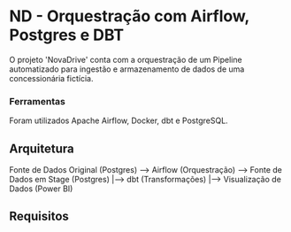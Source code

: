 # ND - Orquestração com Airflow, Postgres e DBT
O projeto 'NovaDrive' conta com a orquestração de um Pipeline automatizado para ingestão e armazenamento de dados de uma concessionária fictícia. 

### Ferramentas 
Foram utilizados Apache Airflow, Docker, dbt e PostgreSQL.

## Arquitetura 
   Fonte de Dados Original (Postgres) --> Airflow (Orquestração) --> Fonte de Dados em Stage (Postgres)
               |--> dbt (Transformações)
               |--> Visualização de Dados (Power BI)

              
## Requisitos
